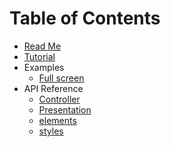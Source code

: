 # Table of Contents

* [Read Me](/README.md)
* [Tutorial](/docs/tutorial.md)
* Examples
  * [Full screen](/docs/examples/full-screen.md)
* API Reference
  * [Controller](/docs/api/Controller.md)
  * [Presentation](/docs/api/Presentation.md)
  * [elements](/docs/api/elements.md)
  * [styles](/docs/api/styles.md)
